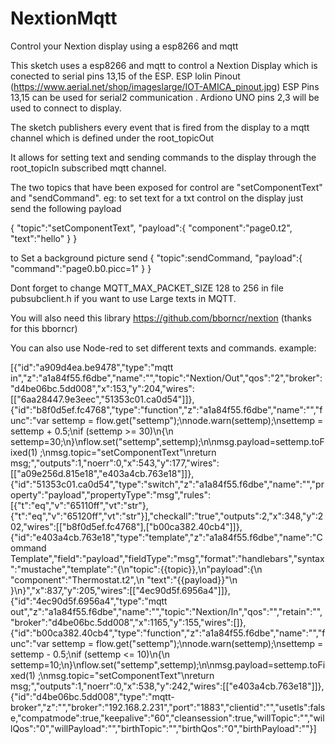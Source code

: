 # NextionMqtt
Control your Nextion display using a esp8266 and mqtt

This sketch uses a esp8266 and mqtt to control a Nextion Display which is conected to serial pins 13,15 of the ESP.
ESP lolin Pinout (https://www.aerial.net/shop/imageslarge/IOT-AMICA_pinout.jpg)
ESP Pins 13,15 can be used for serial2 communication .
Ardiono UNO pins 2,3 will be used to connect to display.

The sketch publishers every event that is fired from the display to a mqtt channel
which is defined under the root_topicOut

It allows for setting text and sending commands to the display through the root_topicIn
subscribed mqtt channel.

The two topics that have been exposed for control are "setComponentText" and "sendCommand".
eg: to set text for a txt control on the display just send the following payload
 
 {
"topic":"setComponentText",
"payload":{
  "component":"page0.t2",
   "text":"hello"
 }
}

to Set a background picture send
 {
"topic":sendCommand,
"payload":{
  "command":"page0.b0.picc=1"
 }
}

Dont forget to change MQTT_MAX_PACKET_SIZE 128 to 256 in file pubsubclient.h if you want to use Large texts in MQTT.

You will also need this library https://github.com/bborncr/nextion (thanks for this bborncr)

You can also use Node-red to set different texts and commands.
example:  

[{"id":"a909d4ea.be9478","type":"mqtt in","z":"a1a84f55.f6dbe","name":"","topic":"Nextion/Out","qos":"2","broker":"d4be06bc.5dd008","x":153,"y":204,"wires":[["6aa28447.9e3eec","51353c01.ca0d54"]]},{"id":"b8f0d5ef.fc4768","type":"function","z":"a1a84f55.f6dbe","name":"","func":"var settemp = flow.get(\"settemp\");\nnode.warn(settemp);\nsettemp = settemp + 0.5;\nif (settemp >= 30)\n{\n    settemp=30;\n}\nflow.set(\"settemp\",settemp);\n\nmsg.payload=settemp.toFixed(1) ;\nmsg.topic=\"setComponentText\"\nreturn msg;","outputs":1,"noerr":0,"x":543,"y":177,"wires":[["a09e256d.815e18","e403a4cb.763e18"]]},{"id":"51353c01.ca0d54","type":"switch","z":"a1a84f55.f6dbe","name":"","property":"payload","propertyType":"msg","rules":[{"t":"eq","v":"65110ff","vt":"str"},{"t":"eq","v":"65120ff","vt":"str"}],"checkall":"true","outputs":2,"x":348,"y":202,"wires":[["b8f0d5ef.fc4768"],["b00ca382.40cb4"]]},{"id":"e403a4cb.763e18","type":"template","z":"a1a84f55.f6dbe","name":"Command Template","field":"payload","fieldType":"msg","format":"handlebars","syntax":"mustache","template":"{\n\"topic\":{{topic}},\n\"payload\":{\n  \"component\":\"Thermostat.t2\",\n   \"text\":\"{{payload}}\"\n }\n}","x":837,"y":205,"wires":[["4ec90d5f.6956a4"]]},{"id":"4ec90d5f.6956a4","type":"mqtt out","z":"a1a84f55.f6dbe","name":"","topic":"Nextion/In","qos":"","retain":"","broker":"d4be06bc.5dd008","x":1165,"y":155,"wires":[]},{"id":"b00ca382.40cb4","type":"function","z":"a1a84f55.f6dbe","name":"","func":"var settemp = flow.get(\"settemp\");\nnode.warn(settemp);\nsettemp = settemp - 0.5;\nif (settemp <= 10)\n{\n    settemp=10;\n}\nflow.set(\"settemp\",settemp);\n\nmsg.payload=settemp.toFixed(1) ;\nmsg.topic=\"setComponentText\"\nreturn msg;","outputs":1,"noerr":0,"x":538,"y":242,"wires":[["e403a4cb.763e18"]]},{"id":"d4be06bc.5dd008","type":"mqtt-broker","z":"","broker":"192.168.2.231","port":"1883","clientid":"","usetls":false,"compatmode":true,"keepalive":"60","cleansession":true,"willTopic":"","willQos":"0","willPayload":"","birthTopic":"","birthQos":"0","birthPayload":""}]

